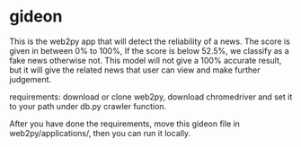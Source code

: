 # gideon

This is the web2py app that will detect the reliability of a news.
The score is given in between 0% to 100%, If the score is below 52.5%, we classify as a fake news otherwise not.
This model will not give a 100% accurate result, but it will give the related news that user can view and make further judgement.


requirements:
download or clone web2py,
download chromedriver and set it to your path under db.py crawler function.

After you have done the requirements, move this gideon file in web2py/applications/, then you can run it locally.
